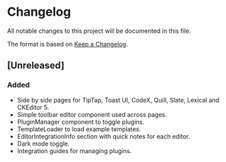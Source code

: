 # Changelog

All notable changes to this project will be documented in this file.

The format is based on [Keep a Changelog](https://keepachangelog.com/en/1.0.0/).

## [Unreleased]

### Added

- Side by side pages for TipTap, Toast UI, CodeX, Quill, Slate, Lexical and CKEditor 5.
- Simple toolbar editor component used across pages.
- PluginManager component to toggle plugins.
- TemplateLoader to load example templates.
- EditorIntegrationInfo section with quick notes for each editor.
- Dark mode toggle.
- Integration guides for managing plugins.
